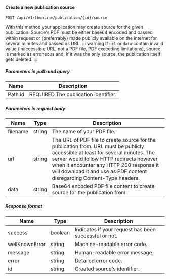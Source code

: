 #### Create a new publication source
`POST /api/v1/fbonline/publication/{id}/source`

With this method your application may create source for the given publication. Source's PDF must be 
either base64 encoded and passed within request or (preferrably) made publicly available on the internet for
several minutes and passed as URL.
::: warning 
If `url` or `data` contain invalid value (inaccessible URL, not a PDF file, PDF exceeding limitations), source
is marked as erroneous and, if it was the only source, the publication itself gets deleted.
:::
##### Parameters in path and query
|Name|Description|
|-|-|
|<Badge>Path</Badge> id|<Badge>REQUIRED</Badge> The publication identifier.|
##### Parameters in request body
|Name|Type|Description|
|-|-|-|
|filename|string|The name of your PDF file.|
|url|string|The URL of PDF file to create source for the publication from. URL must be publicly  accessible at least for several minutes. The server would follow HTTP redirects however when it encounter any HTTP 200 response it will download it and use as PDF content disregarding Content-Type headers.|
|data|string|Base64 encoded PDF file content to create source for the publication from.|
##### Response format
|Name|Type|Description|
|-|-|-|
|success|boolean|Indicates if your request has been successful or not.|
|wellKnownError|string|Machine-readable error code.|
|message|string|Human-readable error message.|
|error|string|Detailed error code.|
|id|string|Created source's identifier.|
